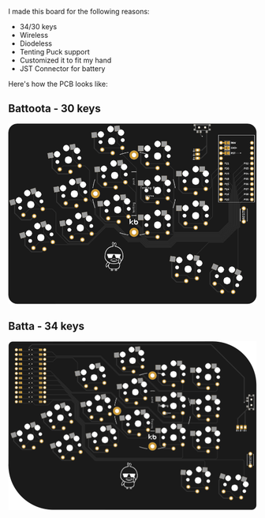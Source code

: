 I made this board for the following reasons:

- 34/30 keys
- Wireless
- Diodeless
- Tenting Puck support
- Customized it to fit my hand
- JST Connector for battery

Here's how the PCB looks like:

## Battoota - 30 keys
![battoota](images/battoota.svg)

## Batta - 34 keys
![batta](images/batta.svg)
